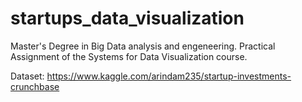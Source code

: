 # startups_data_visualization

Master's Degree in Big Data analysis and engeneering. Practical Assignment of the Systems for Data Visualization course.

Dataset: https://www.kaggle.com/arindam235/startup-investments-crunchbase
